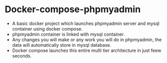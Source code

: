 # Docker-compose-phpmyadmin
* A basic docker project which launches phpmyadmin server and mysql container using docker compose.
* phpmyadmin container is linked with mysql container.
* Any changes you will make or any work you will do in phpmyadmin, the data will automatically store in mysql database.
* Docker compose launches this entire multi tier architecture in just feew seconds.
